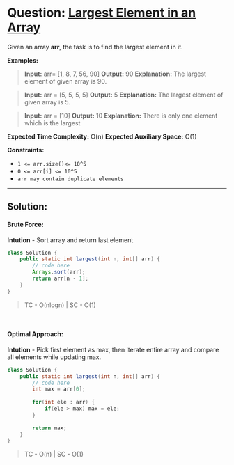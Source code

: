 # Question: [Largest Element in an Array](https://www.geeksforgeeks.org/problems/largest-element-in-array4009/0?utm_source=youtube&utm_medium=collab_striver_ytdescription&utm_campaign=largest-element-in-array) 


Given an array **arr**, the task is to find the largest element in it.

**Examples:**
> **Input:** arr= [1, 8, 7, 56, 90]
**Output:** 90
**Explanation:** The largest element of given array is 90.

> **Input:** arr = [5, 5, 5, 5]
**Output:** 5
**Explanation:** The largest element of given array is 5.

> **Input:** arr = [10]
**Output:** 10
**Explanation:** There is only one element which is the largest


**Expected Time Complexity:** O(n)
**Expected Auxiliary Space:** O(1)

**Constraints:**

- `1 <= arr.size()<= 10^5`
- `0 <= arr[i] <= 10^5`
- `arr may contain duplicate elements`


----

## Solution:


#### Brute Force: 


**Intution** - Sort array and return last element

```java
class Solution {
    public static int largest(int n, int[] arr) {
        // code here
        Arrays.sort(arr);
        return arr[n - 1];
    }
}
```

> TC - O(nlogn) | SC - O(1)

<br>

#### Optimal Approach: 

**Intution** - Pick first element as max, then iterate entire array and compare all elements while updating max.

```java
class Solution {
    public static int largest(int n, int[] arr) {
        // code here
        int max = arr[0];
        
        for(int ele : arr) {
            if(ele > max) max = ele;
        }
        
        return max;
    }
}

```

> TC - O(n) | SC - O(1)


